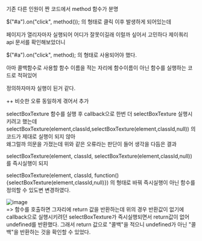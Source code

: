 기존 다른 인원이 짠 코드에서 method 함수가 분명 

$("#a").on("click", method()); 의 형태로 클릭 이후 발생하게 되어있는데 

페이지가 열리자마자 실행되어 어디가 잘못이길래 이럴까 싶어서 고민하다 제이쿼리 api 문서를 확인해보았더니 

$("#a").on("click", method); 의 형태로 사용되어야 했다.

아마 콜백함수로 사용할 함수 이름을 적는 자리에 함수이름이 아닌 함수를 실행하는 코드로 적혀있어 

정의하자마자 실행이 된거 같다.



++ 비슷한 오류 동일하게 겪어서 추가

selectBoxTexture 함수를 실행 후 callback으로 한번 더 selectBoxTexture 실행시키려고 했는데   
selectBoxTexture(element,classId,selectBoxTexture(element,classId,null)) 의 코드가 제대로 실행이 되지 않아   
왜그럴까 의문을 가졌는데 위와 같은 오류라는 판단이 들어 생각을 다듬은 결과   


selectBoxTexture(element, classId, selectBoxTexture(element,classId,null))를 즉시실행이 되지 
  
selectBoxTexture(element, classId, function(){selectBoxTexture(element,classId,null)}) 의 형태로 바꿔 즉시실행이 아닌 함수를 정의할 수 있도변
변경하였다.

![image](https://user-images.githubusercontent.com/97571604/219384160-8c81e52c-750a-46e0-b7c0-b287d6387c3d.png)  
=> 함수를 호출하면 그자리에 return 값을 반환하는데 위의 경우 반환값이 없기에 callback으로 실행시키려던 selectBoxTexture가 즉시실행되면서 return값이 없어 undefined를 반환했다. 그래서 return 값으로 "콜백"을 적으니 undefined가 아닌 "콜백"을 반환하는 것을 확인할 수 있었다.
